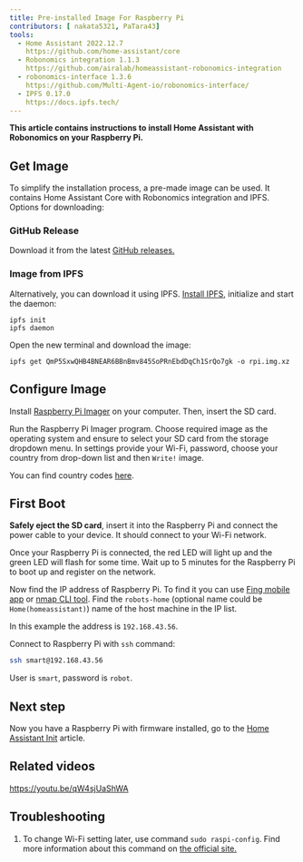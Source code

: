 ```yaml
---
title: Pre-installed Image For Raspberry Pi
contributors: [ nakata5321, PaTara43]
tools:
  - Home Assistant 2022.12.7
    https://github.com/home-assistant/core
  - Robonomics integration 1.1.3
    https://github.com/airalab/homeassistant-robonomics-integration
  - robonomics-interface 1.3.6
    https://github.com/Multi-Agent-io/robonomics-interface/
  - IPFS 0.17.0
    https://docs.ipfs.tech/
---
```


**This article contains instructions to install Home Assistant with Robonomics on your Raspberry Pi.**

<robo-wiki-picture src="home-assistant/pre_installed_image.png" />

## Get Image

To simplify the installation process, a pre-made image can be used. It contains Home Assistant Core with Robonomics integration and IPFS. Options for downloading:

### GitHub Release

Download it from the latest [GitHub releases.](https://github.com/airalab/Robonomics-HomeAssistant-image/releases)

### Image from IPFS

Alternatively, you can download it using IPFS. [Install IPFS](https://docs.ipfs.tech/install/command-line/), initialize and start the daemon:

<code-helper additionalLine="your_username@your_hostname">

```shell
ipfs init
ipfs daemon
```
</code-helper>

Open the new terminal and download the image:

<code-helper additionalLine="your_username@your_hostname">

```shell
ipfs get QmP5SxwQHB4BNEAR6BBnBmv845SoPRnEbdDqCh1SrQo7gk -o rpi.img.xz
```
</code-helper>


## Configure Image

Install [Raspberry Pi Imager](https://www.raspberrypi.com/software/) on your computer. Then, insert the SD card.

<robo-wiki-picture src="home-assistant/insert-sd-card.gif" alt="insert SD card" />


Run the Raspberry Pi Imager program. Choose required image as the operating system and ensure to select your SD card from the storage dropdown menu. In settings provide your Wi-Fi, password, choose your country from drop-down list and then `Write!` image. 

<robo-wiki-video controls src="https://static.robonomics.network/wiki/rasp-pi-imager.mp4" />

You can find country codes [here](https://en.wikipedia.org/wiki/List_of_ISO_3166_country_codes).

## First Boot

**Safely eject the SD card**, insert it into the Raspberry Pi and connect the power cable to your device. It should connect to your Wi-Fi network. 

<robo-wiki-picture src="home-assistant/first-start.gif" alt="first boot" />

Once your Raspberry Pi is connected, the red LED will light up and the green LED will flash for some time. Wait up to 5 minutes for the Raspberry Pi to boot up and register on the network. 

Now find the IP address of Raspberry Pi. To find it you can use [Fing mobile app](https://www.fing.com/products) or 
[nmap CLI tool](https://vitux.com/find-devices-connected-to-your-network-with-nmap/). Find the `robots-home` (optional name could be `Home(homeassistant)`) 
name of the host machine in the IP list. 

In this example the address is `192.168.43.56`. 

Connect to Raspberry Pi with `ssh` command: 

<code-helper additionalLine="your_username@your_hostname">

```bash
ssh smart@192.168.43.56
```

</code-helper>

<robo-wiki-note type="note"> 

User is `smart`, password is `robot`. 

</robo-wiki-note>

## Next step

Now you have a Raspberry Pi with firmware installed, go to the [Home Assistant Init](/docs/hass-init/) article.

## Related videos

https://youtu.be/qW4sjUaShWA

## Troubleshooting

1. To change Wi-Fi setting later, use command `sudo raspi-config`. Find more information about this command on [the official site.](https://www.raspberrypi.com/documentation/computers/configuration.html)